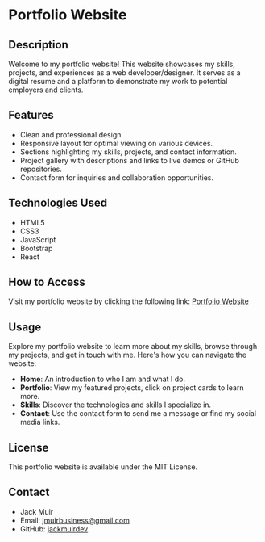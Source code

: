# Portfolio Website

## Description

Welcome to my portfolio website! This website showcases my skills, projects, and experiences as a web developer/designer. It serves as a digital resume and a platform to demonstrate my work to potential employers and clients.

## Features

- Clean and professional design.
- Responsive layout for optimal viewing on various devices.
- Sections highlighting my skills, projects, and contact information.
- Project gallery with descriptions and links to live demos or GitHub repositories.
- Contact form for inquiries and collaboration opportunities.

## Technologies Used

- HTML5
- CSS3
- JavaScript
- Bootstrap
- React

## How to Access

Visit my portfolio website by clicking the following link: [Portfolio Website](https://www.jackmuir.co.uk)

## Usage

Explore my portfolio website to learn more about my skills, browse through my projects, and get in touch with me. Here's how you can navigate the website:

- **Home**: An introduction to who I am and what I do.
- **Portfolio**: View my featured projects, click on project cards to learn more.
- **Skills**: Discover the technologies and skills I specialize in.
- **Contact**: Use the contact form to send me a message or find my social media links.

## License

This portfolio website is available under the MIT License.

## Contact

- Jack Muir
- Email: jmuirbusiness@gmail.com
- GitHub: [jackmuirdev](https://github.com/jackmuirdev)
